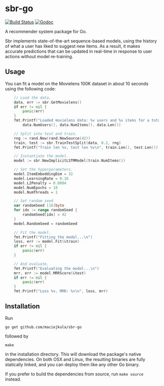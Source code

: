 # sbr-go
[![Build Status](https://travis-ci.org/maciejkula/sbr-go.svg?branch=master)](https://travis-ci.org/maciejkula/sbr-go)
[![Godoc](https://img.shields.io/badge/godoc-reference-5272B4.svg?style=flat-square)](https://godoc.org/github.com/maciejkula/sbr-go)

A recommender system package for Go.

Sbr implements state-of-the-art sequence-based models, using the history of what a user has liked to suggest new items. As a result, it makes accurate predictions that can be updated in real-time in response to user actions without model re-training.

## Usage
You can fit a model on the Movielens 100K dataset in about 10 seconds using the following code:
```go
	// Load the data.
	data, err := sbr.GetMovielens()
	if err != nil {
		panic(err)
	}
	fmt.Printf("Loaded movielens data: %v users and %v items for a total of %v interactions\n",
		data.NumUsers(), data.NumItems(), data.Len())

	// Split into test and train.
	rng := rand.New(rand.NewSource(42))
	train, test := sbr.TrainTestSplit(data, 0.2, rng)
	fmt.Printf("Train len %v, test len %v\n", train.Len(), test.Len())

	// Instantiate the model.
	model := sbr.NewImplicitLSTMModel(train.NumItems())

	// Set the hyperparameters.
	model.ItemEmbeddingDim = 32
	model.LearningRate = 0.16
	model.L2Penalty = 0.0004
	model.NumEpochs = 10
	model.NumThreads = 1

	// Set random seed
	var randomSeed [16]byte
	for idx := range randomSeed {
		randomSeed[idx] = 42
	}
	model.RandomSeed = randomSeed

	// Fit the model.
	fmt.Printf("Fitting the model...\n")
	loss, err := model.Fit(&train)
	if err != nil {
		panic(err)
	}

	// And evaluate.
	fmt.Printf("Evaluating the model...\n")
	mrr, err := model.MRRScore(&test)
	if err != nil {
		panic(err)
	}
	fmt.Printf("Loss %v, MRR: %v\n", loss, mrr)
```
## Installation
Run
```
go get github.com/maciejkula/sbr-go
```
followed by
```
make
```
in the installation directory. This will download the package's native dependencies. On both OSX and Linux, the resulting binaries are fully statically linked, and you can deploy them like any other Go binary.

If you prefer to build the dependencies from source, run `make source` instead.
